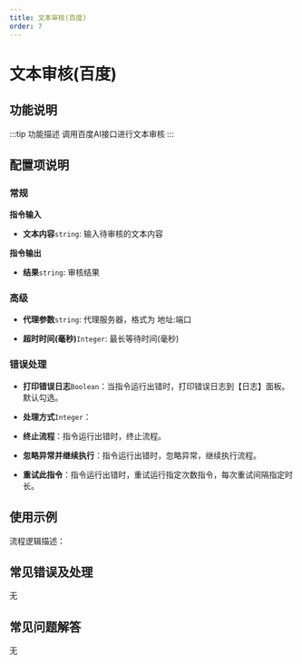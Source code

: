 ```yaml
---
title: 文本审核(百度)
order: 7
---
```


# 文本审核(百度)

## 功能说明

:::tip 功能描述
调用百度AI接口进行文本审核
:::

## 配置项说明

### 常规

**指令输入**

- **文本内容**`string`: 输入待审核的文本内容


**指令输出**

- **结果**`string`: 审核结果

### 高级

- **代理参数**`string`: 代理服务器，格式为 地址:端口

- **超时时间(毫秒)**`Integer`: 最长等待时间(毫秒)

### 错误处理

- **打印错误日志**`Boolean`：当指令运行出错时，打印错误日志到【日志】面板。默认勾选。

- **处理方式**`Integer`：

 - **终止流程**：指令运行出错时，终止流程。

 - **忽略异常并继续执行**：指令运行出错时，忽略异常，继续执行流程。

 - **重试此指令**：指令运行出错时，重试运行指定次数指令，每次重试间隔指定时长。

## 使用示例

流程逻辑描述：

## 常见错误及处理

无

## 常见问题解答

无




